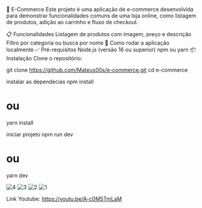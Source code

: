 🛒 E-Commerce
Este projeto é uma aplicação de e-commerce desenvolvida para demonstrar funcionalidades comuns de uma loja online, como listagem de produtos, adição ao carrinho e fluxo de checkout.

📋 Funcionalidades
Listagem de produtos com imagem, preço e descrição
Filtro por categoria ou busca por nome
🚀 Como rodar a aplicação localmente
✅ Pré-requisitos
Node.js (versão 16 ou superior)
npm ou yarn
📦 Instalação
Clone o repositório:

git clone https://github.com/Mateus00s/e-commerce.git
cd e-commerce


instalar as dependecias 
npm install
# ou
yarn install

iniciar projeto
npm run dev
# ou
yarn dev


![4](https://github.com/user-attachments/assets/d98e60b6-007f-45c4-a21d-a00815fa68f4)
![3](https://github.com/user-attachments/assets/26266c49-932e-49ff-8618-1d900fcd512e)
![2](https://github.com/user-attachments/assets/cb1beb3f-2456-4cc9-a865-6681ac7b1cac)
![1](https://github.com/user-attachments/assets/7e00988c-849f-41db-807b-1073902d8090)


Link Youtube: https://youtu.be/A-c0M5TmLaM

